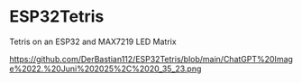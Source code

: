 # ESP32Tetris
Tetris on an ESP32 and MAX7219 LED Matrix

https://github.com/DerBastian112/ESP32Tetris/blob/main/ChatGPT%20Image%2022.%20Juni%202025%2C%2020_35_23.png
